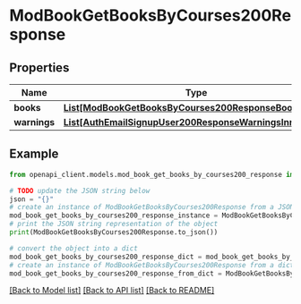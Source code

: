 # ModBookGetBooksByCourses200Response


## Properties

Name | Type | Description | Notes
------------ | ------------- | ------------- | -------------
**books** | [**List[ModBookGetBooksByCourses200ResponseBooksInner]**](ModBookGetBooksByCourses200ResponseBooksInner.md) |  | 
**warnings** | [**List[AuthEmailSignupUser200ResponseWarningsInner]**](AuthEmailSignupUser200ResponseWarningsInner.md) |  | [optional] 

## Example

```python
from openapi_client.models.mod_book_get_books_by_courses200_response import ModBookGetBooksByCourses200Response

# TODO update the JSON string below
json = "{}"
# create an instance of ModBookGetBooksByCourses200Response from a JSON string
mod_book_get_books_by_courses200_response_instance = ModBookGetBooksByCourses200Response.from_json(json)
# print the JSON string representation of the object
print(ModBookGetBooksByCourses200Response.to_json())

# convert the object into a dict
mod_book_get_books_by_courses200_response_dict = mod_book_get_books_by_courses200_response_instance.to_dict()
# create an instance of ModBookGetBooksByCourses200Response from a dict
mod_book_get_books_by_courses200_response_from_dict = ModBookGetBooksByCourses200Response.from_dict(mod_book_get_books_by_courses200_response_dict)
```
[[Back to Model list]](../README.md#documentation-for-models) [[Back to API list]](../README.md#documentation-for-api-endpoints) [[Back to README]](../README.md)



